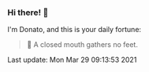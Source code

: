 ### Hi there! 👋 

I'm Donato, and this is your daily fortune:

> 🥠 A closed mouth gathers no feet.

Last update: Mon Mar 29 09:13:53 2021